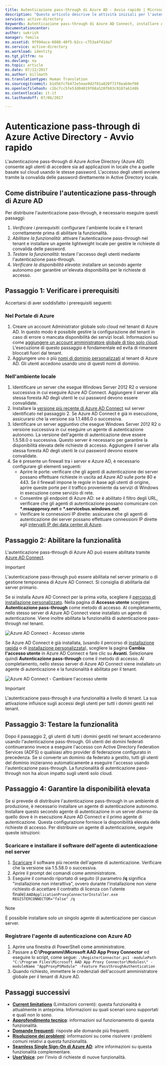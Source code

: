 ```yaml
---
title: Autenticazione pass-through di Azure AD - Avvio rapido | Microsoft Docs
description: "Questo articolo descrive le attività iniziali per l'autenticazione pass-through di Azure Active Directory (Azure AD)."
services: active-directory
keywords: Autenticazione pass-through di Azure AD Connect, installare Active Directory, componenti necessari per Azure AD, SSO, Single Sign-On
documentationcenter: 
author: swkrish
manager: femila
ms.assetid: 9f994aca-6088-40f5-b2cc-c753a4f41da7
ms.service: active-directory
ms.workload: identity
ms.tgt_pltfrm: na
ms.devlang: na
ms.topic: article
ms.date: 07/12/2017
ms.author: billmath
ms.translationtype: Human Translation
ms.sourcegitcommit: b1d56fcfb472e5eae9d2f01a820f72f8eab9ef08
ms.openlocfilehash: c1bc7cc5fe53d04019f68a520fb03c9187a6148b
ms.contentlocale: it-it
ms.lasthandoff: 07/06/2017

---
```


# <a name="azure-active-directory-pass-through-authentication-quick-start"></a>Autenticazione pass-through di Azure Active Directory - Avvio rapido

L'autenticazione pass-through di Azure Active Directory (Azure AD) consente agli utenti di accedere sia ad applicazioni in locale che a quelle basate sul cloud usando le stesse password. L'accesso degli utenti avviene tramite la convalida delle password direttamente in Active Directory locale.

## <a name="how-to-deploy-azure-ad-pass-through-authentication"></a>Come distribuire l'autenticazione pass-through di Azure AD

Per distribuire l'autenticazione pass-through, è necessario eseguire questi passaggi:
1. *Verificare i prerequisiti*: configurare l'ambiente locale e il tenant correttamente prima di abilitare la funzionalità.
2. *Abilitare la funzionalità*: attivare l'autenticazione pass-through nel tenant e installare un agente lightweight locale per gestire le richieste di convalida delle password.
3. *Testare la funzionalità*: testare l'accesso degli utenti mediante l'autenticazione pass-through.
4. *Verificare la disponibilità elevata*: installare un secondo agente autonomo per garantire un'elevata disponibilità per le richieste di accesso.

## <a name="step-1-check-prerequisites"></a>Passaggio 1: Verificare i prerequisiti

Accertarsi di aver soddisfatto i prerequisiti seguenti:

### <a name="on-the-azure-portal"></a>Nel Portale di Azure

1. Creare un account Administrator globale solo cloud nel tenant di Azure AD. In questo modo è possibile gestire la configurazione del tenant in caso di errore o mancata disponibilità dei servizi locali. Informazioni su come [aggiungere un account amministratore globale di tipo solo cloud](../active-directory-users-create-azure-portal.md). L'esecuzione di questo passaggio è fondamentale ed evita di rimanere bloccati fuori dal tenant.
2. Aggiungere uno o più [nomi di dominio personalizzati](../active-directory-add-domain.md) al tenant di Azure AD. Gli utenti accedono usando uno di questi nomi di dominio.

### <a name="in-your-on-premises-environment"></a>Nell'ambiente locale

1. Identificare un server che esegue Windows Server 2012 R2 o versione successiva in cui eseguire Azure AD Connect. Aggiungere il server alla stessa foresta AD degli utenti le cui password devono essere convalidate.
2. Installare la [versione più recente di Azure AD Connect](https://www.microsoft.com/download/details.aspx?id=47594) sul server identificato nel passaggio 2. Se Azure AD Connect è già in esecuzione, assicurarsi che la versione sia 1.1.486.0 o successiva.
3. Identificare un server aggiuntivo che esegue Windows Server 2012 R2 o versione successiva in cui eseguire un agente di autenticazione autonomo. La versione dell'agente di autenticazione deve essere 1.5.58.0 o successiva. Questo server è necessario per garantire la disponibilità elevata delle richieste di accesso. Aggiungere il server alla stessa foresta AD degli utenti le cui password devono essere convalidate.
4. Se è presente un firewall tra i server e Azure AD, è necessario configurare gli elementi seguenti:
   - Aprire le porte: verificare che gli agenti di autenticazione dei server possano effettuare richieste in uscita ad Azure AD sulle porte 80 e 443. Se il firewall impone le regole in base agli utenti di origine, aprire queste porte per il traffico proveniente da servizi di Windows in esecuzione come servizio di rete.
   - Consentire gli endpoint di Azure AD: se è abilitato il filtro degli URL, verificare che gli agenti di autenticazione possano comunicare con **\*.msappproxy.net** e **\*.servicebus.windows.net**.
   - Verificare le connessioni IP dirette: assicurare che gli agenti di autenticazione dei server possano effettuare connessioni IP dirette agli [intervalli IP dei data center di Azure](https://www.microsoft.com/en-us/download/details.aspx?id=41653).

## <a name="step-2-enable-the-feature"></a>Passaggio 2: Abilitare la funzionalità

L'autenticazione pass-through di Azure AD può essere abilitata tramite [Azure AD Connect](active-directory-aadconnect.md).

>[!IMPORTANT]
>L'autenticazione pass-through può essere abilitata nel server primario o di gestione temporanea di Azure AD Connect. Si consiglia di abilitarla dal server primario.

Se si installa Azure AD Connect per la prima volta, scegliere il [percorso di installazione personalizzato](active-directory-aadconnect-get-started-custom.md). Nella pagina di **Accesso utente** scegliere **Autenticazione pass-through** come metodo di accesso. Al completamento, nello stesso server di Azure AD Connect viene installato un agente di autenticazione. Viene inoltre abilitata la funzionalità di autenticazione pass-through nel tenant.

![Azure AD Connect - Accesso utente](./media/active-directory-aadconnect-sso/sso3.png)

Se Azure AD Connect è già installata, (usando il percorso di [installazione rapida](active-directory-aadconnect-get-started-express.md) o di [installazione personalizzata](active-directory-aadconnect-get-started-custom.md)), scegliere la pagina **Cambia l'accesso utente** in Azure AD Connect e fare clic su **Avanti**. Selezionare quindi **Autenticazione pass-through** come il metodo di accesso. Al completamento, nello stesso server di Azure AD Connect viene installato un agente di autenticazione e la funzionalità è abilitata per il tenant.

![Azure AD Connect - Cambiare l'accesso utente](./media/active-directory-aadconnect-user-signin/changeusersignin.png)

>[!IMPORTANT]
>L'autenticazione pass-through è una funzionalità a livello di tenant. La sua attivazione influisce sugli accessi degli utenti per _tutti_ i domini gestiti nel tenant.

## <a name="step-3-test-the-feature"></a>Passaggio 3: Testare la funzionalità

Dopo il passaggio 2, gli utenti di tutti i domini gestiti nel tenant accederanno usando l'autenticazione pass-through. Gli utenti dei domini federati continueranno invece a eseguire l'accesso con Active Directory Federation Services (ADFS) o qualsiasi altro provider di federazione configurato in precedenza. Se si converte un dominio da federato a gestito, tutti gli utenti del dominio inizieranno automaticamente a eseguire l'accesso usando l'autenticazione pass-through. La funzionalità di autenticazione pass-through non ha alcun impatto sugli utenti solo cloud.

## <a name="step-4-ensure-high-availability"></a>Passaggio 4: Garantire la disponibilità elevata

Se si prevede di distribuire l'autenticazione pass-through in un ambiente di produzione, è necessario installare un agente di autenticazione autonomo. Installare questo secondo agente di autenticazione in un server _diverso_ da quello dove è in esecuzione Azure AD Connect e il primo agente di autenticazione. Questa configurazione fornisce la disponibilità elevata delle richieste di accesso. Per distribuire un agente di autenticazione, seguire queste istruzioni:

### <a name="download-and-install-the-authentication-agent-software-on-your-server"></a>Scaricare e installare il software dell'agente di autenticazione nel server

1.  [Scaricare](https://go.microsoft.com/fwlink/?linkid=837580) il software più recente dell'agente di autenticazione. Verificare che la versione sia 1.5.58.0 o successiva.
2.  Aprire il prompt dei comandi come amministratore.
3.  Eseguire il comando riportato di seguito (il parametro **/q** significa "installazione non interattiva", ovvero durante l'installazione non viene richiesto di accettare il contratto di licenza con l'utente finale):`
AADApplicationProxyConnectorInstaller.exe REGISTERCONNECTOR="false" /q
`

>[!NOTE]
>È possibile installare solo un singolo agente di autenticazione per ciascun server.

### <a name="register-the-authentication-agent-with-azure-ad"></a>Registrare l'agente di autenticazione con Azure AD

1.  Aprire una finestra di PowerShell come amministratore.
2.  Passare a **C:\Programmi\Microsoft AAD App Proxy Connector** ed eseguire lo script, come segue: `.\RegisterConnector.ps1 -modulePath "C:\Program Files\Microsoft AAD App Proxy Connector\Modules\" -moduleName "AppProxyPSModule" -Feature PassthroughAuthentication`
3.  Quando richiesto, immettere le credenziali dell'account amministratore globale per il tenant di Azure AD.

## <a name="next-steps"></a>Passaggi successivi
- [**Current limitations**](active-directory-aadconnect-pass-through-authentication-current-limitations.md) (Limitazioni correnti): questa funzionalità è attualmente in anteprima. Informazioni su quali scenari sono supportati e quali non lo sono.
- [**Approfondimento tecnico**](active-directory-aadconnect-pass-through-authentication-how-it-works.md): informazioni sul funzionamento di questa funzionalità.
- [**Domande frequenti**](active-directory-aadconnect-pass-through-authentication-faq.md): risposte alle domande più frequenti.
- [**Risoluzione dei problemi**](active-directory-aadconnect-troubleshoot-pass-through-authentication.md): informazioni su come risolvere i problemi comuni relativi a questa funzionalità.
- [**Seamless Single Sign-On di Azure AD**](active-directory-aadconnect-sso.md): altre informazioni su questa funzionalità complementare.
- [**UserVoice**](https://feedback.azure.com/forums/169401-azure-active-directory/category/160611-directory-synchronization-aad-connect): per l'invio di richieste di nuove funzionalità.

